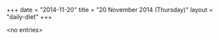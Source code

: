 +++
date = "2014-11-20"
title = "20 November 2014 (Thursday)"
layout = "daily-diet"
+++

<p>&lt;no entries&gt;</p>
